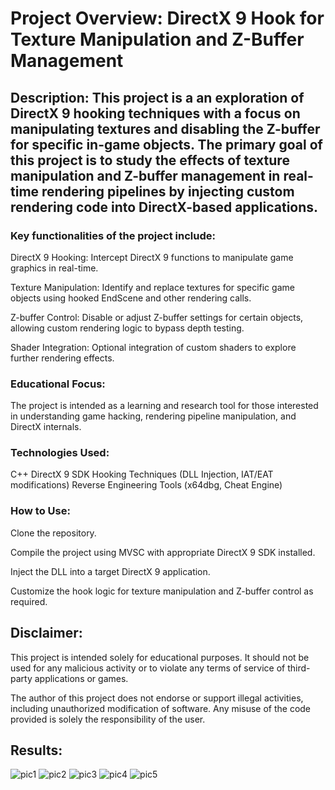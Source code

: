 # Project Overview: DirectX 9 Hook for Texture Manipulation and Z-Buffer Management

## Description: This project is a an exploration of DirectX 9 hooking techniques with a focus on manipulating textures and disabling the Z-buffer for specific in-game objects. The primary goal of this project is to study the effects of texture manipulation and Z-buffer management in real-time rendering pipelines by injecting custom rendering code into DirectX-based applications.

### Key functionalities of the project include:

DirectX 9 Hooking: Intercept DirectX 9 functions to manipulate game graphics in real-time.

Texture Manipulation: Identify and replace textures for specific game objects using hooked EndScene and other rendering calls.

Z-buffer Control: Disable or adjust Z-buffer settings for certain objects, allowing custom rendering logic to bypass depth testing.

Shader Integration: Optional integration of custom shaders to explore further rendering effects.

### Educational Focus: 
The project is intended as a learning and research tool for those interested in understanding game hacking, rendering pipeline manipulation, and DirectX internals.


### Technologies Used:
C++
DirectX 9 SDK
Hooking Techniques (DLL Injection, IAT/EAT modifications)
Reverse Engineering Tools (x64dbg, Cheat Engine)


### How to Use:

Clone the repository.

Compile the project using MVSC with appropriate DirectX 9 SDK installed.

Inject the DLL into a target DirectX 9 application.

Customize the hook logic for texture manipulation and Z-buffer control as required.


## Disclaimer:
This project is intended solely for educational purposes. It should not be used for any malicious activity or to violate any terms of service of third-party applications or games. 

The author of this project does not endorse or support illegal activities, including unauthorized modification of software. Any misuse of the code provided is solely the responsibility of the user.

## Results:
![pic1](https://github.com/user-attachments/assets/0395e883-f691-402b-8f71-6e96de1b3058)
![pic2](https://github.com/user-attachments/assets/8ad66f34-e5cf-4c2f-bdfc-a64e539ff4f4)
![pic3](https://github.com/user-attachments/assets/f4a7bc16-de86-4d85-ba3d-8a7bfcc41784)
![pic4](https://github.com/user-attachments/assets/79452718-1e14-4756-ad5e-8c3e7c98d968)
![pic5](https://github.com/user-attachments/assets/9956b6f7-5195-4ea9-b018-2b4e02d5b580)
